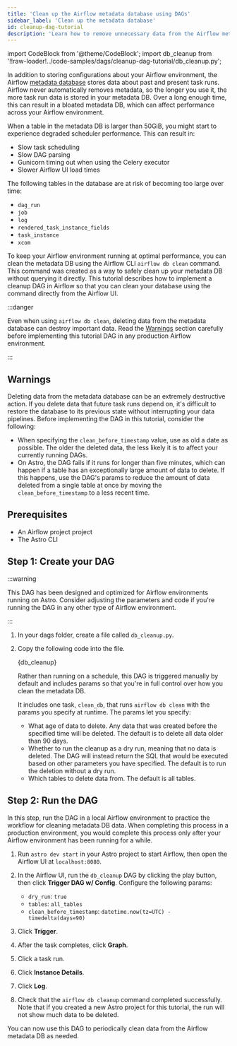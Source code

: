 ```yaml
---
title: 'Clean up the Airflow metadata database using DAGs'
sidebar_label: 'Clean up the metadata database'
id: cleanup-dag-tutorial
description: 'Learn how to remove unnecessary data from the Airflow metadata database using the `airflow db clean` command from a DAG.'
---
```


import CodeBlock from '@theme/CodeBlock';
import db_cleanup from '!!raw-loader!../code-samples/dags/cleanup-dag-tutorial/db_cleanup.py';

In addition to storing configurations about your Airflow environment, the Airflow [metadata database](https://docs.astronomer.io/learn/airflow-database) stores data about past and present task runs. Airflow never automatically removes metadata, so the longer you use it, the more task run data is stored in your metadata DB. Over a long enough time, this can result in a bloated metadata DB, which can affect performance across your Airflow environment.

When a table in the metadata DB is larger than 50GiB, you might start to experience degraded scheduler performance. This can result in:

- Slow task scheduling
- Slow DAG parsing
- Gunicorn timing out when using the Celery executor
- Slower Airflow UI load times

The following tables in the database are at risk of becoming too large over time:

- `dag_run`
- `job`
- `log`
- `rendered_task_instance_fields`
- `task_instance`
- `xcom`

To keep your Airflow environment running at optimal performance, you can clean the metadata DB using the Airflow CLI `airflow db clean` command. This command was created as a way to safely clean up your metadata DB without querying it directly. This tutorial describes how to implement a cleanup DAG in Airflow so that you can clean your database using the command directly from the Airflow UI.

:::danger

Even when using `airflow db clean`, deleting data from the metadata database can destroy important data. Read the [Warnings](#warnings) section carefully before implementing this tutorial DAG in any production Airflow environment.

:::

## Warnings

Deleting data from the metadata database can be an extremely destructive action. If you delete data that future task runs depend on, it's difficult to restore the database to its previous state without interrupting your data pipelines. Before implementing the DAG in this tutorial, consider the following:

- When specifying the `clean_before_timestamp` value, use as old a date as possible. The older the deleted data, the less likely it is to affect your currently running DAGs.
- On Astro, the DAG fails if it runs for longer than five minutes, which can happen if a table has an exceptionally large amount of data to delete. If this happens, use the DAG's params to reduce the amount of data deleted from a single table at once by moving the `clean_before_timestamp` to a less recent time.

## Prerequisites

- An Airflow project project
- The Astro CLI

## Step 1: Create your DAG

:::warning

This DAG has been designed and optimized for Airflow environments running on Astro. Consider adjusting the parameters and code if you're running the DAG in any other type of Airflow environment.

:::

1. In your dags folder, create a file called `db_cleanup.py`.

2. Copy the following code into the file.

    <CodeBlock language="python">{db_cleanup}</CodeBlock>

    Rather than running on a schedule, this DAG is triggered manually by default and includes params so that you're in full control over how you clean the metadata DB.

    It includes one task, `clean_db`, that runs `airflow db clean` with the params you specify at runtime. The params let you specify:

    - What age of data to delete. Any data that was created before the specified time will be deleted. The default is to delete all data older than 90 days.
    - Whether to run the cleanup as a dry run, meaning that no data is deleted. The DAG will instead return the SQL that would be executed based on other parameters you have specified. The default is to run the deletion without a dry run.
    - Which tables to delete data from. The default is all tables.

## Step 2: Run the DAG

In this step, run the DAG in a local Airflow environment to practice the workflow for cleaning metadata DB data. When completing this process in a production environment, you would complete this process only after your Airflow environment has been running for a while.

1. Run `astro dev start` in your Astro project to start Airflow, then open the Airflow UI at `localhost:8080`.

2. In the Airflow UI, run the `db_cleanup` DAG by clicking the play button, then click **Trigger DAG w/ Config**. Configure the following params:

    - `dry_run`: `true`
    - `tables`: `all_tables`
    - `clean_before_timestamp`: `datetime.now(tz=UTC) - timedelta(days=90)`

3. Click **Trigger**.
4. After the task completes, click **Graph**.
5. Click a task run.
6. Click **Instance Details**.
7. Click **Log**.
8. Check that the `airflow db cleanup` command completed successfully. Note that if you created a new Astro project for this tutorial, the run will not show much data to be deleted.

You can now use this DAG to periodically clean data from the Airflow metadata DB as needed.
